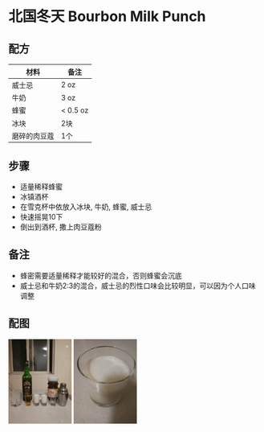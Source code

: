 # 北国冬天 Bourbon Milk Punch

## 配方


材料          | 备注
------------ |----------------
威士忌        | 2 oz
牛奶          | 3 oz
蜂蜜          | < 0.5 oz
冰块          | 2块
磨碎的肉豆蔻   | 1个

## 步骤

* 适量稀释蜂蜜
* 冰镇酒杯
* 在雪克杯中依放入冰块, 牛奶, 蜂蜜, 威士忌
* 快速摇晃10下
* 倒出到酒杯, 撒上肉豆蔻粉

## 备注

* 蜂密需要适量稀释才能较好的混合，否则蜂蜜会沉底
* 威士忌和牛奶2:3的混合，威士忌的烈性口味会比较明显，可以因为个人口味调整

## 配图

<div style="inline-block">
<img src="1.jpeg" width=25%>
<img src="2.jpeg" width=25%>
</div>


